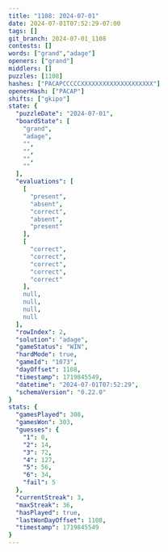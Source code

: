 ```yaml
---
title: "1108: 2024-07-01"
date: 2024-07-01T07:52:29-07:00
tags: []
git_branch: 2024-07-01_1108
contests: []
words: ["grand","adage"]
openers: ["grand"]
middlers: []
puzzles: [1108]
hashes: ["PACAPCCCCCXXXXXXXXXXXXXXXXXXXX"]
openerHash: ["PACAP"]
shifts: ["gkipo"]
state: {
  "puzzleDate": "2024-07-01",
  "boardState": [
    "grand",
    "adage",
    "",
    "",
    "",
    ""
  ],
  "evaluations": [
    [
      "present",
      "absent",
      "correct",
      "absent",
      "present"
    ],
    [
      "correct",
      "correct",
      "correct",
      "correct",
      "correct"
    ],
    null,
    null,
    null,
    null
  ],
  "rowIndex": 2,
  "solution": "adage",
  "gameStatus": "WIN",
  "hardMode": true,
  "gameId": "1073",
  "dayOffset": 1108,
  "timestamp": 1719845549,
  "datetime": "2024-07-01T07:52:29",
  "schemaVersion": "0.22.0"
}
stats: {
  "gamesPlayed": 308,
  "gamesWon": 303,
  "guesses": {
    "1": 0,
    "2": 14,
    "3": 72,
    "4": 127,
    "5": 56,
    "6": 34,
    "fail": 5
  },
  "currentStreak": 3,
  "maxStreak": 36,
  "hasPlayed": true,
  "lastWonDayOffset": 1108,
  "timestamp": 1719845549
}
---
```

<!-- more -->
